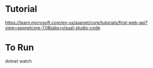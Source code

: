 # Tutorial

https://learn.microsoft.com/en-us/aspnet/core/tutorials/first-web-api?view=aspnetcore-7.0&tabs=visual-studio-code


# To Run
dotnet watch